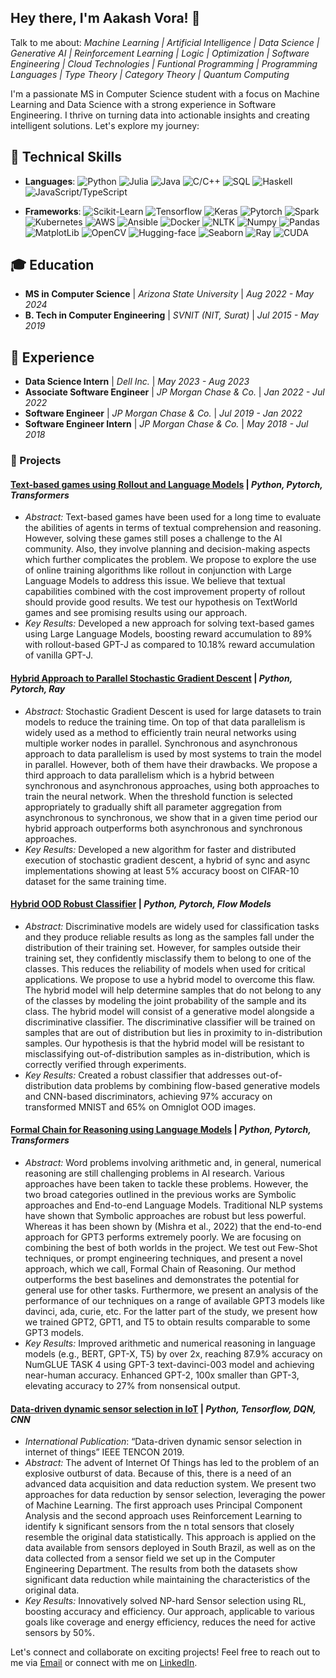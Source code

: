 ## Hey there, I'm Aakash Vora! 👋
Talk to me about: *Machine Learning | Artificial Intelligence | Data Science | Generative AI | Reinforcement Learning | Logic | Optimization | Software Engineering | Cloud Technologies | Funtional Programming | Programming Languages | Type Theory | Category Theory | Quantum Computing*


I'm a passionate MS in Computer Science student with a focus on Machine Learning and Data Science with a strong experience in Software Engineering. I thrive on turning data into actionable insights and creating intelligent solutions. Let's explore my journey:

## 🔧 Technical Skills
- **Languages**:
  ![Python](https://img.shields.io/badge/Python-3776AB?style=for-the-badge&logo=python&logoColor=white)
  ![Julia](https://img.shields.io/badge/Julia-9558B2?style=for-the-badge&logo=julia&logoColor=white)
  ![Java](https://img.shields.io/badge/Java-007396?style=for-the-badge&logo=java&logoColor=white)
  ![C/C++](https://img.shields.io/badge/C/C++-00599C?style=for-the-badge&logo=c%2B%2B&logoColor=white)
  ![SQL](https://img.shields.io/badge/SQL-4479A1?style=for-the-badge&logo=sql&logoColor=white)
  ![Haskell](https://img.shields.io/badge/Haskell-5D4F85?style=for-the-badge&logo=haskell&logoColor=white)
  ![JavaScript/TypeScript](https://img.shields.io/badge/JavaScript/TypeScript-3178C6?style=for-the-badge&logo=javascript&logoColor=white)

- **Frameworks**: 
  ![Scikit-Learn](https://img.shields.io/badge/Scikit--Learn-F7931E?style=for-the-badge&logo=scikit-learn&logoColor=white)
    ![Tensorflow](https://img.shields.io/badge/Tensorflow-FF6F00?style=for-the-badge&logo=tensorflow&logoColor=white)
    ![Keras](https://img.shields.io/badge/Keras-D00000?style=for-the-badge&logo=keras&logoColor=white)
    ![Pytorch](https://img.shields.io/badge/Pytorch-EE4C2C?style=for-the-badge&logo=pytorch&logoColor=white)
    ![Spark](https://img.shields.io/badge/Spark-E25A1C?style=for-the-badge&logo=apache%20spark&logoColor=white)
    ![Kubernetes](https://img.shields.io/badge/Kubernetes-326CE5?style=for-the-badge&logo=kubernetes&logoColor=white)
    ![AWS](https://img.shields.io/badge/AWS-232F3E?style=for-the-badge&logo=amazon%20aws&logoColor=white)
    ![Ansible](https://img.shields.io/badge/Ansible-EE0000?style=for-the-badge&logo=ansible&logoColor=white)
    ![Docker](https://img.shields.io/badge/Docker-2496ED?style=for-the-badge&logo=docker&logoColor=white)
    ![NLTK](https://img.shields.io/badge/NLTK-FFC300?style=for-the-badge&logo=nltk&logoColor=white)
    ![Numpy](https://img.shields.io/badge/Numpy-013243?style=for-the-badge&logo=numpy&logoColor=white)
    ![Pandas](https://img.shields.io/badge/Pandas-150458?style=for-the-badge&logo=pandas&logoColor=white)
    ![MatplotLib](https://img.shields.io/badge/MatplotLib-3776AB?style=for-the-badge&logo=python&logoColor=white)
    ![OpenCV](https://img.shields.io/badge/OpenCV-5C3EE8?style=for-the-badge&logo=opencv&logoColor=white)
    ![Hugging-face](https://img.shields.io/badge/Hugging--face-3178C6?style=for-the-badge&logo=huggingface&logoColor=white)
    ![Seaborn](https://img.shields.io/badge/Seaborn-00599C?style=for-the-badge&logo=python&logoColor=white)
    ![Ray](https://img.shields.io/badge/Ray-FFA000?style=for-the-badge&logo=ray&logoColor=white)
    ![CUDA](https://img.shields.io/badge/CUDA-76B900?style=for-the-badge&logo=nvidia&logoColor=white)

## 🎓 Education
- **MS in Computer Science** | *Arizona State University* | *Aug 2022 - May 2024*
- **B. Tech in Computer Engineering** | *SVNIT (NIT, Surat)* | *Jul 2015 - May 2019*

## 💼 Experience

- **Data Science Intern** | *Dell Inc.* | *May 2023 - Aug 2023*
- **Associate Software Engineer**  | *JP Morgan Chase & Co.* | *Jan 2022 - Jul 2022*
- **Software Engineer** | *JP Morgan Chase & Co.* | *Jul 2019 - Jan 2022*
- **Software Engineer Intern** | *JP Morgan Chase & Co.* | *May 2018 - Jul 2018*




### 🚀 Projects

#### [Text-based games using Rollout and Language Models](https://av01.github.io/LLMwithRollout.pdf) | *Python, Pytorch, Transformers*
- *Abstract:* Text-based games have been used for a long time to evaluate the abilities of agents in terms of textual comprehension and reasoning. However, solving these games still poses a challenge to the AI community. Also, they involve planning and decision-making aspects which further complicates the problem. We propose to explore the use of online training algorithms like rollout in conjunction with Large Language Models to address this issue. We believe that textual capabilities combined with the cost improvement property of rollout should provide good results. We test our hypothesis on TextWorld games and see promising results using our approach.
- *Key Results:* Developed a new approach for solving text-based games using Large Language Models, boosting reward accumulation to 89% with rollout-based GPT-J as compared to 10.18% reward accumulation of vanilla GPT-J.

#### [Hybrid Approach to Parallel Stochastic Gradient Descent](https://av01.github.io/HybridSGD.pdf) | *Python, Pytorch, Ray*
- *Abstract:* Stochastic Gradient Descent is used for large datasets to train models to reduce the training time. On top of that data parallelism is widely used as a method to efficiently train neural networks using multiple worker nodes in parallel. Synchronous and asynchronous approach to data parallelism is used by most systems to train the model in parallel. However, both of them have their drawbacks. We propose a third approach to data parallelism which is a hybrid between synchronous and asynchronous approaches, using both approaches to train the neural network. When the threshold function is selected appropriately to gradually shift all parameter aggregation from asynchronous to synchronous, we show that in a given time period our hybrid approach outperforms both asynchronous and synchronous approaches.
- *Key Results:* Developed a new algorithm for faster and distributed execution of stochastic gradient descent, a hybrid of sync and async implementations showing at least 5% accuracy boost on CIFAR-10 dataset for the same training time.

#### [Hybrid OOD Robust Classifier](https://av01.github.io/OODClassifier.pdf) | *Python, Pytorch, Flow Models*
- *Abstract:* Discriminative models are widely used for classification tasks and they produce reliable results as long as the samples fall under the distribution of their training set. However, for samples outside their training set, they confidently misclassify them to belong to one of the classes. This reduces the reliability of models when used for critical applications. We propose to use a hybrid model to overcome this flaw. The hybrid model will help determine samples that do not belong to any of the classes by modeling the joint probability of the sample and its class. The hybrid model will consist of a generative model alongside a discriminative classifier. The discriminative classifier will be trained on samples that are out of distribution but lies in proximity to in-distribution samples. Our hypothesis is that the hybrid model will be resistant to misclassifying out-of-distribution samples as in-distribution, which is correctly verified through experiments.
- *Key Results:* Created a robust classifier that addresses out-of-distribution data problems by combining flow-based generative models and CNN-based discriminators, achieving 97% accuracy on transformed MNIST and 65% on Omniglot OOD images.

#### [Formal Chain for Reasoning using Language Models](https://av01.github.io/LLMonNUMGlue.pdf) | *Python, Pytorch, Transformers*
- *Abstract:* Word problems involving arithmetic and, in general, numerical reasoning are still challenging problems in AI research. Various approaches have been taken to tackle these problems. However, the two broad categories outlined in the previous works are Symbolic approaches and End-to-end Language Models. Traditional NLP systems have shown that Symbolic approaches are robust but less powerful. Whereas it has been shown by (Mishra et al., 2022) that the end-to-end approach for GPT3 performs extremely poorly. We are focusing on combining the best of both worlds in the project. We test out Few-Shot techniques, or prompt engineering techniques, and present a novel approach, which we call, Formal Chain of Reasoning. Our method outperforms the best baselines and demonstrates the potential for general use for other tasks. Furthermore, we present an analysis of the performance of our techniques on a range of available GPT3 models like davinci, ada, curie, etc. For the latter part of the study, we present how we trained GPT2, GPT1, and T5 to obtain results comparable to some GPT3 models.
- *Key Results:* Improved arithmetic and numerical reasoning in language models (e.g., BERT, GPT-X, T5) by over 2x, reaching 87.9% accuracy on NumGLUE TASK 4 using GPT-3 text-davinci-003 model and achieving near-human accuracy. Enhanced GPT-2, 100x smaller than GPT-3, elevating accuracy to 27% from nonsensical output.

#### [Data-driven dynamic sensor selection in IoT](https://ieeexplore.ieee.org/abstract/document/8929471) | *Python, Tensorflow, DQN, CNN*
- *International Publication*: “Data-driven dynamic sensor selection in internet of things” IEEE TENCON 2019.
- *Abstract:* The advent of Internet Of Things has led to the problem of an explosive outburst of data. Because of this, there is a need of an advanced data acquisition and data reduction system. We present two approaches for data reduction by sensor selection, leveraging the power of Machine Learning. The first approach uses Principal Component Analysis and the second approach uses Reinforcement Learning to identify k significant sensors from the n total sensors that closely resemble the original data statistically. This approach is applied on the data available from sensors deployed in South Brazil, as well as on the data collected from a sensor field we set up in the Computer Engineering Department. The results from both the datasets show significant data reduction while maintaining the characteristics of the original data.
- *Key Results:* Innovatively solved NP-hard Sensor selection using RL, boosting accuracy and efficiency. Our approach, applicable to various goals like coverage and energy efficiency, reduces the need for active sensors by 50%.



Let's connect and collaborate on exciting projects! Feel free to reach out to me via [Email](mailto:voraakash01@gmail.com) or connect with me on [LinkedIn](https://www.linkedin.com/in/aakashvora/).

